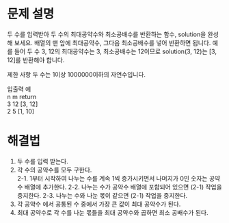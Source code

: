 # 문제 설명
두 수를 입력받아 두 수의 최대공약수와 최소공배수를 반환하는 함수, 
solution을 완성해 보세요. 배열의 맨 앞에 최대공약수, 
그다음 최소공배수를 넣어 반환하면 됩니다. 
예를 들어 두 수 3, 12의 최대공약수는 3, 
최소공배수는 12이므로 solution(3, 12)는 [3, 12]를 반환해야 합니다.

제한 사항
두 수는 1이상 1000000이하의 자연수입니다.

입출력 예  
n	m	return  
3	12	[3, 12]  
2	5	[1, 10]  

# 해결법
1. 두 수를 입력 받는다.
2. 각 수의 공약수를 모두 구한다.  
 2-1. 1부터 시작하여 나누는 수를 계속 1씩 증가시키면서 나머지가 0인 숫자는 공약수 
 배열에 추가한다.
 2-2. 나누는 수가 공약수 배열에 포함되어 있으면 (2-1) 작업을 중지한다.
 2-3. 나누는 수와 나눈 몫이 같으면 (2-1) 작업을 중지한다.
3. 각 공약수 에서 공통된 수 중에서 가장 큰 값이 최대 공약수가 된다.
4. 최대 공약수로 각 수를 나눈 몫들을 최대 공약수와 곱하면 최소 공배수가 된다.


